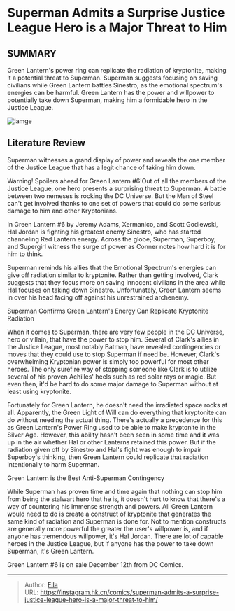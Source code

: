 # Superman Admits a Surprise Justice League Hero is a Major Threat to Him


## SUMMARY 



  Green Lantern&#39;s power ring can replicate the radiation of kryptonite, making it a potential threat to Superman.   Superman suggests focusing on saving civilians while Green Lantern battles Sinestro, as the emotional spectrum&#39;s energies can be harmful.   Green Lantern has the power and willpower to potentially take down Superman, making him a formidable hero in the Justice League.  

![iamge](https://static1.srcdn.com/wordpress/wp-content/uploads/2022/10/Superman-and-the-Justice-League-DC-Comics.jpg)

## Literature Review

Superman witnesses a grand display of power and reveals the one member of the Justice League that has a legit chance of taking him down.




Warning! Spoilers ahead for Green Lantern #6!Out of all the members of the Justice League, one hero presents a surprising threat to Superman. A battle between two nemeses is rocking the DC Universe. But the Man of Steel can&#39;t get involved thanks to one set of powers that could do some serious damage to him and other Kryptonians.




In Green Lantern #6 by Jeremy Adams, Xermanico, and Scott Godlewski, Hal Jordan is fighting his greatest enemy Sinestro, who has started channeling Red Lantern energy. Across the globe, Superman, Superboy, and Supergirl witness the surge of power as Conner notes how hard it is for him to think.

         

Superman reminds his allies that the Emotional Spectrum&#39;s energies can give off radiation similar to kryptonite. Rather than getting involved, Clark suggests that they focus more on saving innocent civilians in the area while Hal focuses on taking down Sinestro. Unfortunately, Green Lantern seems in over his head facing off against his unrestrained archenemy.


 Superman Confirms Green Lantern&#39;s Energy Can Replicate Kryptonite Radiation 
          




When it comes to Superman, there are very few people in the DC Universe, hero or villain, that have the power to stop him. Several of Clark&#39;s allies in the Justice League, most notably Batman, have revealed contingencies or moves that they could use to stop Superman if need be. However, Clark&#39;s overwhelming Kryptonian power is simply too powerful for most other heroes. The only surefire way of stopping someone like Clark is to utilize several of his proven Achilles&#39; heels such as red solar rays or magic. But even then, it&#39;d be hard to do some major damage to Superman without at least using kryptonite.

Fortunately for Green Lantern, he doesn&#39;t need the irradiated space rocks at all. Apparently, the Green Light of Will can do everything that kryptonite can do without needing the actual thing. There&#39;s actually a precedence for this as Green Lantern&#39;s Power Ring used to be able to make kryptonite in the Silver Age. However, this ability hasn&#39;t been seen in some time and it was up in the air whether Hal or other Lanterns retained this power. But if the radiation given off by Sinestro and Hal&#39;s fight was enough to impair Superboy&#39;s thinking, then Green Lantern could replicate that radiation intentionally to harm Superman.






 Green Lantern is the Best Anti-Superman Contingency 
          

While Superman has proven time and time again that nothing can stop him from being the stalwart hero that he is, it doesn&#39;t hurt to know that there&#39;s a way of countering his immense strength and powers. All Green Lantern would need to do is create a construct of kryptonite that generates the same kind of radiation and Superman is done for. Not to mention constructs are generally more powerful the greater the user&#39;s willpower is, and if anyone has tremendous willpower, it&#39;s Hal Jordan. There are lot of capable heroes in the Justice League, but if anyone has the power to take down Superman, it&#39;s Green Lantern.

Green Lantern #6 is on sale December 12th from DC Comics.



---

> Author: [Ella](https://instagram.hk.cn/)  
> URL: https://instagram.hk.cn/comics/superman-admits-a-surprise-justice-league-hero-is-a-major-threat-to-him/  

